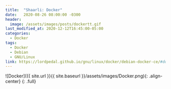 ```yaml
---
title:  "Shaarli: Docker"
date:   2020-08-26 08:00:00 -0300
header:
  image: /assets/images/posts/dockertt.gif
last_modified_at: 2020-12-12T16:45:00-05:00
categories:
  - Docker
tags:
  - Docker
  - Debian
  - GNU/Linux
link: https://lordpedal.github.io/gnu/linux/docker/debian-docker-ce/#docker-shaarli
---
```


![Docker]({{ site.url }}{{ site.baseurl }}/assets/images/Docker.png){: .align-center}
{: .full}
